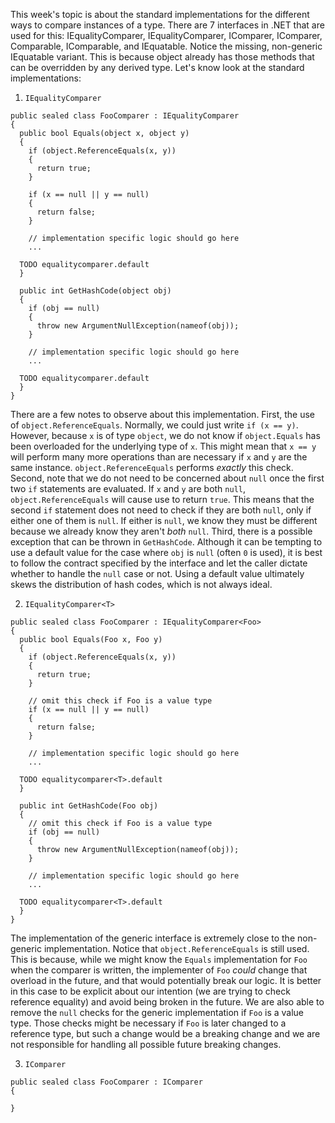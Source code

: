 This week's topic is about the standard implementations for the different ways to compare instances of a type. There are 7 interfaces in .NET that are used for this: IEqualityComparer, IEqualityComparer<T>, IComparer, IComparer<T>, Comparable, IComparable<T>, and IEquatable<T>. Notice the missing, non-generic IEquatable variant. This is because object already has those methods that can be overridden by any derived type. Let's know look at the standard implementations:

1. `IEqualityComparer`
  
```
public sealed class FooComparer : IEqualityComparer
{
  public bool Equals(object x, object y)
  {
    if (object.ReferenceEquals(x, y))
    {
      return true;
    }

    if (x == null || y == null)
    {
      return false;
    }
  
    // implementation specific logic should go here
    ...
  
  TODO equalitycomparer.default
  }
  
  public int GetHashCode(object obj)
  {
    if (obj == null)
    {
      throw new ArgumentNullException(nameof(obj));
    }
  
    // implementation specific logic should go here
    ...
  
  TODO equalitycomparer.default
  }
}
```

There are a few notes to observe about this implementation. First, the use of `object.ReferenceEquals`. Normally, we could just write `if (x == y)`. However, because `x` is of type `object`, we do not know if `object.Equals` has been overloaded for the underlying type of `x`. This might mean that `x == y` will perform many more operations than are necessary if `x` and `y` are the same instance. `object.ReferenceEquals` performs *exactly* this check. Second, note that we do not need to be concerned about `null` once the first two `if` statements are evaluated. If `x` and `y` are both `null`, `object.ReferenceEquals` will cause use to return `true`. This means that the second `if` statement does not need to check if they are both `null`, only if either one of them is `null`. If either is `null`, we know they must be different because we already know they aren't *both* `null`. Third, there is a possible exception that can be thrown in `GetHashCode`. Although it can be tempting to use a default value for the case where `obj` is `null` (often `0` is used), it is best to follow the contract specified by the interface and let the caller dictate whether to handle the `null` case or not. Using a default value ultimately skews the distribution of hash codes, which is not always ideal. 
  
2. `IEqualityComparer<T>`

```
public sealed class FooComparer : IEqualityComparer<Foo>
{
  public bool Equals(Foo x, Foo y)
  {
    if (object.ReferenceEquals(x, y))
    {
      return true;
    }

    // omit this check if Foo is a value type
    if (x == null || y == null)
    {
      return false;
    }
  
    // implementation specific logic should go here
    ...
  
  TODO equalitycomparer<T>.default
  }
  
  public int GetHashCode(Foo obj)
  {
    // omit this check if Foo is a value type
    if (obj == null)
    {
      throw new ArgumentNullException(nameof(obj));
    }
  
    // implementation specific logic should go here
    ...
  
  TODO equalitycomparer<T>.default
  }
}
```
  
The implementation of the generic interface is extremely close to the non-generic implementation. Notice that `object.ReferenceEquals` is still used. This is because, while we might know the `Equals` implementation for `Foo` when the comparer is written, the implementer of `Foo` *could* change that overload in the future, and that would potentially break our logic. It is better in this case to be explicit about our intention (we are trying to check reference equality) and avoid being broken in the future. We are also able to remove the `null` checks for the generic implementation if `Foo` is a value type. Those checks might be necessary if `Foo` is later changed to a reference type, but such a change would be a breaking change and we are not responsible for handling all possible future breaking changes. 
  
3. `IComparer`
  
```
public sealed class FooComparer : IComparer
{
  
}
```
